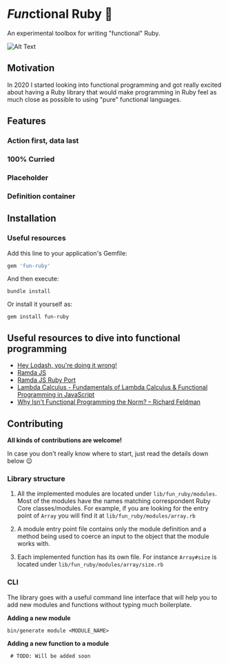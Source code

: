# *Fun*ctional Ruby 🚀

An experimental toolbox for writing "functional" Ruby.

![Alt Text](assets/fun.gif)

## Motivation

In 2020 I started looking into functional programming and got really
excited about having a Ruby library that would make programming in Ruby feel
as much close as possible to using "pure" functional languages.

## Features

### Action first, data last

### 100% Curried

### Placeholder

### Definition container

## Installation

### Useful resources

Add this line to your application's Gemfile:

```ruby
gem 'fun-ruby'
```

And then execute:
```shell 
bundle install
```

Or install it yourself as:
```shell
gem install fun-ruby
```

## Useful resources to dive into functional programming

 - [Hey Lodash, you're doing it wrong!](https://www.youtube.com/watch?v=ixbJrJTOnF8)
 - [Ramda JS](https://ramdajs.com/)
 - [Ramda JS Ruby Port](https://github.com/lazebny/ramda-ruby)
 - [Lambda Calculus - Fundamentals of Lambda Calculus & Functional Programming in JavaScript](https://www.youtube.com/watch?v=3VQ382QG-y4)
 - [Why Isn't Functional Programming the Norm? – Richard Feldman](https://www.youtube.com/watch?v=QyJZzq0v7Z4)

## Contributing

**All kinds of contributions are welcome!**

In case you don't really know where to start, just read the details down below 😉

### Library structure

1) All the implemented modules are located under `lib/fun_ruby/modules`.
Most of the modules have the names matching correspondent Ruby Core classes/modules.
For example, if you are looking for the entry point of `Array` you will find it
at `lib/fun_ruby/modules/array.rb`

2) A module entry point file contains only the module definition and
a method being used to coerce an input to the object that the module works with.

3) Each implemented function has its own file. For instance `Array#size` is located
under `lib/fun_ruby/modules/array/size.rb`

### CLI

The library goes with a useful command line interface that will help you
to add new modules and functions without typing much boilerplate.

**Adding a new module**
```shell
bin/generate module <MODULE_NAME>
```

**Adding a new function to a module**
```shell
 # TODO: Will be added soon
```
